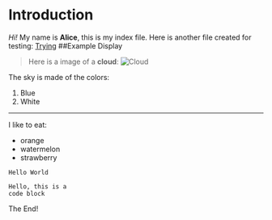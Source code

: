 # Introduction
*Hi!* My name is **Alice**, this is my index file.
Here is another file created for testing: [Trying](https://alicefeather.github.io/cse15l-lab-reports/tryHTML.html)
##Example Display
> Here is a image of a **cloud**:
![Cloud](https://images.app.goo.gl/RMaXAFGLU19N4hpY7)

The sky is made of the colors:
1. Blue
2. White
---
I like to eat:
- orange
- watermelon
- strawberry

`Hello World`

```
Hello, this is a 
code block
```

The End!
